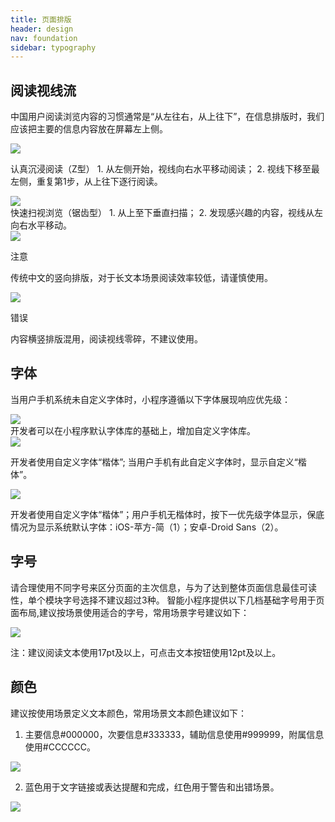 ```yaml
---
title: 页面排版
header: design
nav: foundation
sidebar: typography
---
```


## 阅读视线流
中国用户阅读浏览内容的习惯通常是“从左往右，从上往下”，在信息排版时，我们应该把主要的信息内容放在屏幕左上侧。
<div class="m-doc-custom-examples">
	<div class="m-doc-custom-examples-correct">
		<img src="../../../img/design/foundation/typography/1-1.png">
		<p class="m-doc-custom-examples-text">认真沉浸阅读（Z型）
			1. 从左侧开始，视线向右水平移动阅读；
			2. 视线下移至最左侧，重复第1步，从上往下逐行阅读。</p>
	</div>
	<div class="m-doc-custom-examples-correct">
		<img src="../../../img/design/foundation/typography/1-2.png">
		<div class="m-doc-custom-examples-text">快速扫视浏览（锯齿型）
            1. 从上至下垂直扫描；
            2. 发现感兴趣的内容，视线从左向右水平移动。</div>
	</div>
</div>

<div class="m-doc-custom-examples">
	<div class="m-doc-custom-examples-warning">
		<img src="../../../img/design/foundation/typography/2-1.png">
		<p class="m-doc-custom-examples-title">注意</p><p class="m-doc-custom-examples-text">传统中文的竖向排版，对于长文本场景阅读效率较低，请谨慎使用。</p>
	</div>
	<div class="m-doc-custom-examples-error ">
		<img src="../../../img/design/foundation/typography/2-2.png">
		<p class="m-doc-custom-examples-title">错误</p><p class="m-doc-custom-examples-text">内容横竖排版混用，阅读视线零碎，不建议使用。</p>
	</div>
</div>


## 字体
当用户手机系统未自定义字体时，小程序遵循以下字体展现响应优先级：
<div class="m-doc-custom-examples">
	<div class="m-doc-custom-examples-correct">
		<img src="../../../img/design/foundation/typography/3.png">
	</div>
</div>
开发者可以在小程序默认字体库的基础上，增加自定义字体库。

<div class="m-doc-custom-examples">
	<div class="m-doc-custom-examples-correct">
		<img src="../../../img/design/foundation/typography/4.png">
		<p class="m-doc-custom-examples-text">开发者使用自定义字体“楷体”; 当用户手机有此自定义字体时，显示自定义“楷体”。</p>
	</div>
</div>
<div class="m-doc-custom-examples">
	<div class="m-doc-custom-examples--correct">
		<img src="../../../img/design/foundation/typography/5.png">
		<p class="m-doc-custom-examples-text">开发者使用自定义字体“楷体”；用户手机无楷体时，按下一优先级字体显示，保底情况为显示系统默认字体：iOS-苹方-简（1）；安卓-Droid Sans（2）。 </p>
	</div>
</div>

## 字号
请合理使用不同字号来区分页面的主次信息，与为了达到整体页面信息最佳可读性，单个模块字号选择不建议超过3种。
智能小程序提供以下几档基础字号用于页面布局,建议按场景使用适合的字号，常用场景字号建议如下：
<div class="m-doc-custom-examples">
	<div class="m-doc-custom-examples-correct">
		<img src="../../../img/design/foundation/typography/6.png"><p class="m-doc-custom-examples-text">注：建议阅读文本使用17pt及以上，可点击文本按钮使用12pt及以上。</p></div>
</div>


## 颜色
建议按使用场景定义文本颜色，常用场景文本颜色建议如下：
1. 主要信息#000000，次要信息#333333，辅助信息使用#999999，附属信息使用#CCCCCC。

<div class="m-doc-custom-examples"><div class="m-doc-custom-examples-correct">
		<img src="../../../img/design/foundation/typography/7.png"></div>
</div>

2. 蓝色用于文字链接或表达提醒和完成，红色用于警告和出错场景。

<div class="m-doc-custom-examples"><div class="m-doc-custom-examples-correct">
		<img src="../../../img/design/foundation/typography/8.png">
</div></div>